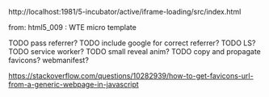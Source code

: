
http://localhost:1981/5-incubator/active/iframe-loading/src/index.html

from: html5_009 : WTE micro template

TODO pass referrer?
TODO include google for correct referrer?
TODO LS?
TODO service worker?
TODO small reveal anim?
TODO copy and propagate favicons? webmanifest?


https://stackoverflow.com/questions/10282939/how-to-get-favicons-url-from-a-generic-webpage-in-javascript
